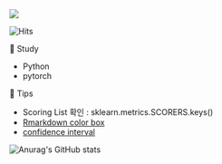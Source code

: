 <img src="https://capsule-render.vercel.app/api?type=wave&color=auto&height=200&section=header&text=Hi%20there!&fontSize=90"/>    
 
![Hits](https://hits.seeyoufarm.com/api/count/incr/badge.svg?url=https%3A%2F%2Fgithub.com%2Fpinkocto&count_bg=%23DF00AA&title_bg=%23555555&icon=github.svg&icon_color=%23E7E7E7&title=hits&edge_flat=false)
         
                           
🌻 Study <br>                                      
- Python               
- pytorch         
      
🔅 Tips <br>       
- Scoring List 확인 : sklearn.metrics.SCORERS.keys()       
- [Rmarkdown color box](https://stackoverflow.com/questions/25654845/how-can-i-create-a-text-box-for-a-note-in-markdown) <br>          
- [confidence interval](https://rfriend.tistory.com/114)      

![Anurag's GitHub stats](https://github-readme-stats.vercel.app/api?username=pinkocto&show_icons=true&theme=radical)             
 
  
 

